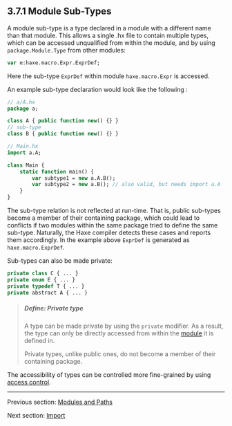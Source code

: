 ## 3.7.1 Module Sub-Types

A module sub-type is a type declared in a module with a different name than that module. This allows a single .hx file to contain multiple types, which can be accessed unqualified from within the module, and by using `package.Module.Type` from other modules:

```haxe
var e:haxe.macro.Expr.ExprDef;
```

Here the sub-type `ExprDef` within module `haxe.macro.Expr` is accessed. 

An example sub-type declaration would look like the following :

```haxe
// a/A.hx
package a;

class A { public function new() {} }
// sub-type
class B { public function new() {} }
```

```haxe
// Main.hx
import a.A;

class Main {
    static function main() {
        var subtype1 = new a.A.B();
        var subtype2 = new a.B(); // also valid, but needs import a.A
    }
}
```

The sub-type relation is not reflected at run-time. That is, public sub-types become a member of their containing package, which could lead to conflicts if two modules within the same package tried to define the same sub-type. Naturally, the Haxe compiler detects these cases and reports them accordingly. In the example above `ExprDef` is generated as `haxe.macro.ExprDef`.

Sub-types can also be made private:

```haxe
private class C { ... }
private enum E { ... }
private typedef T { ... }
private abstract A { ... }
```

> ##### Define: Private type
>
> A type can be made private by using the `private` modifier. As a result, the type can only be directly accessed from within the [module](dictionary.md#define-module) it is defined in.
> 
> Private types, unlike public ones, do not become a member of their containing package.

The accessibility of types can be controlled more fine-grained by using [access control](lf-access-control.md).

---

Previous section: [Modules and Paths](type-system-modules-and-paths.md)

Next section: [Import](type-system-import.md)